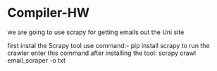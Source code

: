 # Compiler-HW
we are going to use scrapy for getting emails out the Uni site

first instal the Scrapy tool
use command:-
    pip install scrapy
to run the crawler enter this command after installing the tool:
scrapy crawl email_scraper -o txt

